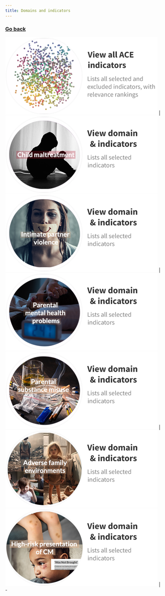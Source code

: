 ```yaml
---
title: Domains and indicators
---
```

### [Go back](https://shabeer-syed.github.io/ACEs/) 

 [![](https://raw.githubusercontent.com/shabeer-syed/ACEs/main/home%20view%20indicators.png)](https://shabeer-syed.github.io/ACEs/indicatorsfinal) | [![](https://raw.githubusercontent.com/shabeer-syed/ACEs/main/child%20maltreatment.png)](https://shabeer-syed.github.io/ACEs/CM)
 [![](https://raw.githubusercontent.com/shabeer-syed/ACEs/main/Intimate%20partner%20violence.png)](https://shabeer-syed.github.io/ACEs/mIPV) | [![](https://raw.githubusercontent.com/shabeer-syed/ACEs/main/parental%20mental%20health%20problems.png)](https://shabeer-syed.github.io/ACEs/mMHPs)
 [![](https://raw.githubusercontent.com/shabeer-syed/ACEs/main/Parental%20substance%20misuse.png)](https://shabeer-syed.github.io/ACEs/MSM) | [![](https://raw.githubusercontent.com/shabeer-syed/ACEs/main/adverse%20family%20environments.png)](https://shabeer-syed.github.io/ACEs/AFE)
[![](https://raw.githubusercontent.com/shabeer-syed/ACEs/main/high-risk%20presentattion%20of%20child%20maltreatment.png)](https://shabeer-syed.github.io/ACEs/HRPCM) | -  


<script src="http://code.jquery.com/jquery-1.4.2.min.js"></script> <script> var x = document.getElementsByClassName("site-footer-credits"); setTimeout(() => { x[0].remove(); }, 10); </script>
